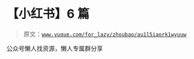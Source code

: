 # 【小红书】6 篇

> 原文：[`www.yuque.com/for_lazy/zhoubao/au1l5iaork1wyuuw`](https://www.yuque.com/for_lazy/zhoubao/au1l5iaork1wyuuw)

公众号懒人找资源，懒人专属群分享
